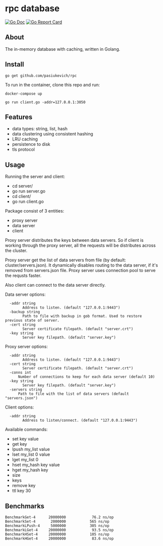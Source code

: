 rpc database
=======================

[![Go Doc](https://godoc.org/github.com/pasiukevich/rpc?status.svg)](https://godoc.org/github.com/pasiukevich/rpc)
[![Go Report Card](https://goreportcard.com/badge/github.com/pasiukevich/rpc)](https://goreportcard.com/report/github.com/pasiukevich/rpc)

About
-----

The in-memory database with caching, written in Golang. 

Install
-------
`go get github.com/pasiukevich/rpc`

To run in the container, clone this repo and run:

`docker-compose up`

`go run client.go -addr=127.0.0.1:3050`

Features
--------

 - data types: string, list, hash
 - data clustering using consistent hashing
 - LRU caching
 - persistence to disk
 - tls protocol

Usage
-----

Running the server and client:
 - cd server/
 - go run server.go
 - cd client/
 - go run client.go

Package consist of 3 entities: 
  - proxy server
  - data server
  - client

Proxy server distributes the keys between data servers. So if client is working through the proxy server, all the requests will be distributes across the cluster.

Proxy server get the list of data servers from file (by default: cluster/servers.json). It dynamically disables routing to the data server, if it's removed from servers.json file. Proxy server uses connection pool to serve the requsts faster.

Also client can connect to the data server directly.

Data server options: 
```
  -addr string
    	Address to listen. (default "127.0.0.1:9443")
  -backup string
    	Path to file with backup in gob format. Used to restore previous state of server.
  -cert string
    	Server certificate filepath. (default "server.crt")
  -key string
    	Server key filepath. (default "server.key")
```

Proxy server options: 
```
  -addr string
    	Address to listen. (default "127.0.0.1:9443")
  -cert string
    	Server certificate filepath. (default "server.crt")
  -conns int
      Number of connections to keep for each data server (default 10)
  -key string
    	Server key filepath. (default "server.key")
  -servers string
      Path to file with the list of data servers (default "servers.json")
```

Client options:

```
  -addr string
    	Address to listen/connect. (default "127.0.0.1:9443")
```


Available commands:
- set key value
- get key
- lpush my_list value
- lset my_list 0 value
- lget my_list 0
- hset my_hash key value
- hget my_hash key
- size
- keys
- remove key
- ttl key 30 

Benchmarks
---------
```
BenchmarkGet-4     	20000000	        76.2 ns/op
BenchmarkSet-4     	 2000000	       565 ns/op
BenchmarkLPush-4   	 5000000	       305 ns/op
BenchmarkLGet-4    	20000000	        93.5 ns/op
BenchmarkHSet-4    	20000000	       105 ns/op
BenchmarkHGet-4    	20000000	        83.6 ns/op
```